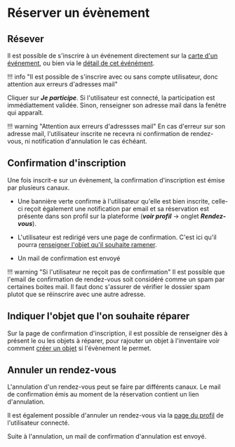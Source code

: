 # Réserver un évènement

## Résever

Il est possible de s'inscrire à un événement directement sur la [carte d'un événement](event-index.md#liste-des-evenements), ou bien via le [détail de cet événément](event-index.md#detail-dun-evenement).  

!!! info "Il est possible de s'inscrire avec ou sans compte utilisateur, donc attention aux erreurs d'adresses mail" 
 
Cliquer sur ***Je participe***. Si l'utilisateur est connecté, la participation est immédiattement validée. Sinon, 
renseigner son adresse mail dans la fenêtre qui apparaît. 

!!! warning "Attention aux erreurs d'adressses mail"
    En cas d'erreur sur son adresse mail, l'utilisateur inscrite ne recevra ni confirmation de rendez-vous, ni notification d'annulation le cas échéant.

## Confirmation d'inscription

Une fois inscrit-e sur un évènement, la confirmation d'inscription est émise par plusieurs canaux. 

- Une bannière verte confirme à l'utilisateur qu'elle est bien inscrite, celle-ci reçoit également une notification par email et sa réservation est présente dans son profil sur la plateforme (***voir profil*** → onglet ***Rendez-vous***).

- L'utilisateur est redirigé vers une page de confirmation. C'est ici qu'il pourra [renseigner l'objet qu'il souhaite ramener](#indiquer-l-objet-que-l-on-souhaite-reparer).

- Un mail de confirmation est envoyé 

!!! warning "Si l'utilisateur ne reçoit pas de confirmation"
    Il est possible que l'email de confirmation de rendez-vous soit considéré comme un spam par certaines boites mail. Il faut donc s'assurer de vérifier le dossier spam plutot que se réinscrire avec une autre adresse.

## Indiquer l'objet que l'on souhaite réparer 

Sur la page de confirmation d'inscription, il est possible de renseigner dès à présent le ou les objets à réparer, pour rajouter un objet à l'inventaire voir comment [créer un objet](inventory/) si l'évènement le permet.

## Annuler un rendez-vous 

L'annulation d'un rendez-vous peut se faire par différents canaux. Le mail de confirmation émis au moment de la réservation contient un lien d'annulation. 

Il est également possible d'annuler un rendez-vous via la [page du profil]("/account/profil.md") de l'utilisateur connecté. 

Suite à l'annulation, un mail de confirmation d'annulation est envoyé. 